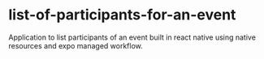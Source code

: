 # list-of-participants-for-an-event
Application to list participants of an event built in react native using native resources and expo managed workflow.
